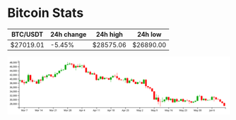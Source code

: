 # Bitcoin Stats

BTC/USDT|24h change|24h high|24h low|
|---|---|---|---|
|$27019.01|-5.45%|$28575.06|$26890.00|

<img src="./chart.svg">
